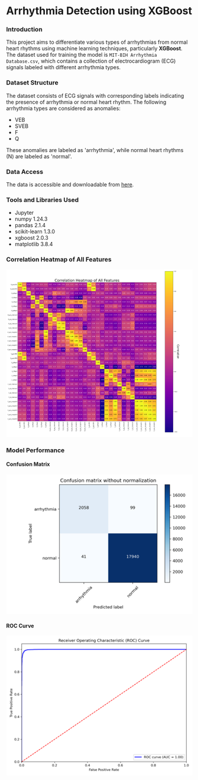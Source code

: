 # Arrhythmia Detection using XGBoost

### Introduction
This project aims to differentiate various types of arrhythmias from normal heart rhythms using machine learning techniques, particularly **XGBoost**. The dataset used for training the model is `MIT-BIH Arrhythmia Database.csv`, which contains a collection of electrocardiogram (ECG) signals labeled with different arrhythmia types.
### Dataset Structure
The dataset consists of ECG signals with corresponding labels indicating the presence of arrhythmia or normal heart rhythm. The following arrhythmia types are considered as anomalies:
-	VEB
-	SVEB
-	F
-	Q

These anomalies are labeled as 'arrhythmia', while normal heart rhythms (N) are labeled as 'normal'.
### Data Access
The data is accessible and downloadable from [here](https://www.kaggle.com/datasets/sadmansakib7/ecg-arrhythmia-classification-dataset/data).
### Tools and Libraries Used
- Jupyter
- numpy 1.24.3
- pandas 2.1.4
- scikit-learn 1.3.0
- xgboost 2.0.3
- matplotlib 3.8.4
### Correlation Heatmap of All Features
![Heatmap](https://github.com/mohammadhosseinparsaei/ECG-Arrhythmia-Classification/blob/main/correlation_heatmap.png)
### Model Performance
#### Confusion Matrix
![Confusion Matrix](https://github.com/mohammadhosseinparsaei/ECG-Arrhythmia-Classification/blob/main/confusion%20matrix.png)
#### ROC Curve
![ROC Curve](https://github.com/mohammadhosseinparsaei/ECG-Arrhythmia-Classification/blob/main/ROC_curve.png)
